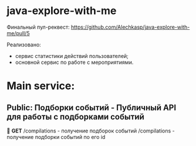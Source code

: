 # java-explore-with-me
Финальный пул-реквест:
https://github.com/Alechkasp/java-explore-with-me/pull/5 

Реализовано:
- сервис статистики действий пользователей;
- основной сервис по работе с мероприятиями.

# Main service:
## Public: Подборки событий - Публичный API для работы с подборками событий
:large_blue_circle: **GET** 
/compilations - получение подборок событий
/compilations - получение подборки событий по его id

